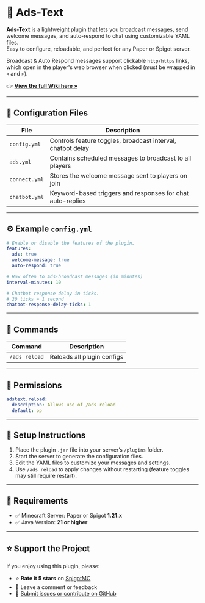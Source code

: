 # 📢 Ads-Text

**Ads-Text** is a lightweight plugin that lets you broadcast messages, send welcome messages, and auto-respond to chat using customizable YAML files.  
Easy to configure, reloadable, and perfect for any Paper or Spigot server.

Broadcast & Auto Respond messages support clickable `http/https` links, which open in the player's web browser when clicked (must be wrapped in `<` and `>`).

👉 **[View the full Wiki here »](https://github.com/imSpartann/Ads-Text/wiki)**

---

## 📂 Configuration Files

| File           | Description                                                   |
|----------------|---------------------------------------------------------------|
| `config.yml`   | Controls feature toggles, broadcast interval, chatbot delay   |
| `ads.yml`      | Contains scheduled messages to broadcast to all players       |
| `connect.yml`  | Stores the welcome message sent to players on join            |
| `chatbot.yml`  | Keyword-based triggers and responses for chat auto-replies    |

---

## ⚙️ Example `config.yml`

```yaml
# Enable or disable the features of the plugin.
features:
  ads: true
  welcome-message: true
  auto-respond: true

# How often to Ads-broadcast messages (in minutes)
interval-minutes: 10

# Chatbot response delay in ticks.
# 20 ticks = 1 second
chatbot-response-delay-ticks: 1
```

---

## 💬 Commands

| Command       | Description                  |
|---------------|------------------------------|
| `/ads reload` | Reloads all plugin configs   |

---

## 🔐 Permissions

```yaml
adstext.reload:
  description: Allows use of /ads reload
  default: op
```

---

## 🚀 Setup Instructions

1. Place the plugin `.jar` file into your server’s `/plugins` folder.
2. Start the server to generate the configuration files.
3. Edit the YAML files to customize your messages and settings.
4. Use `/ads reload` to apply changes without restarting (feature toggles may still require restart).

---

## 🧾 Requirements

- ✅ Minecraft Server: Paper or Spigot **1.21.x**
- ✅ Java Version: **21 or higher**

---

## ⭐ Support the Project

If you enjoy using this plugin, please:
- ⭐ **Rate it 5 stars** on [SpigotMC](https://www.spigotmc.org/resources/ads-text.124798/)
- 📝 Leave a comment or feedback
- 🤝 [Submit issues or contribute on GitHub](https://github.com/imSpartann/Ads-Text/issues)
